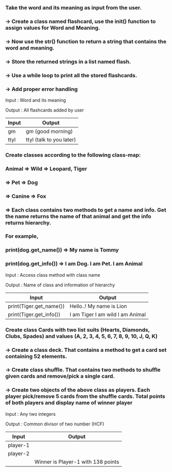 ### Take the word and its meaning as input from the user.
### -> Create a class named flashcard, use the __init__() function to assign values for Word and Meaning.
### -> Now use the __str__() function to return a string that contains the word and meaning.
### -> Store the returned strings in a list named flash.
### -> Use a while loop to print all the stored flashcards.
### -> Add proper error handling


Input  : Word and its meaning

Output : All flashcards added by user 

| Input       | Output                    |
| ------      | ------                    |
| gm          | gm (good morning)         |
| ttyl        | ttyl (talk to you later)  |



### Create classes according to the following class-map:
### Animal => Wild => Leopard, Tiger
### => Pet => Dog
### => Canine => Fox
### => Each class contains two methods to get a name and info. Get the name returns the name of that animal and get the info returns hierarchy.
### For example,
### print(dog.get_name())  ⇒ My name is Tommy
### print(dog.get_info())  ⇒ I am Dog. I am Pet. I am Animal



Input : Access class method with class name 

Output : Name of class and information of hierarchy 

| Input                     | Output                            |
| ------                    | ------                            |
| print(Tiger.get_name())   | Hello..! My name is Lion          |
| print(Tiger.get_info())   | I am Tiger I am wild I am Animal  |



### Create class Cards with two list suits (Hearts, Diamonds, Clubs, Spades) and  values (A, 2, 3, 4, 5, 6, 7, 8, 9, 10, J, Q, K)
### -> Create a class deck. That contains a method to get a card set containing 52 elements.
### -> Create class shuffle. That contains two methods to shuffle given cards and remove/pick a single card.
### -> Create two objects of the above class as players. Each player pick/remove 5 cards from the shuffle cards. Total points of both players and display name of winner player


Input : Any two integers

Output : Common divisor of two number (HCF)

| Input      | Output                             |
| ------     | ------                             |
| player-1   |                                    |
| player-2   |                                    |
|            | Winner is Player-1 with 138 points |